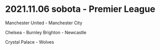# 2021.11.06 sobota - Premier League

Manchester United - Manchester City

Chelsea - Burnley
Brighton - Newcastle

Crystal Palace - Wolves
